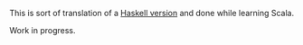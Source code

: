 This is sort of translation of a [Haskell version](https://github.com/jjhoo/hs-sudoku) and done while learning Scala.

Work in progress.
